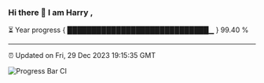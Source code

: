 ### Hi there 👋 I am Harry , 

⏳ Year progress { █████████████████████████████▁ } 99.40 %

---

⏰ Updated on Fri, 29 Dec 2023 19:15:35 GMT

![Progress Bar CI](https://github.com/duykhang68/duykhang68/workflows/Progress%20Bar%20CI/badge.svg)
